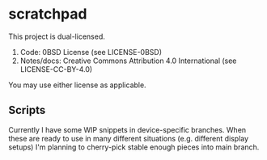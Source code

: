 # scratchpad
This project is dual-licensed.

1) Code: 0BSD License (see LICENSE-0BSD)
2) Notes/docs: Creative Commons Attribution 4.0 International (see LICENSE-CC-BY-4.0)

You may use either license as applicable.

## Scripts
Currently I have some WIP snippets in device-specific branches. When these are ready to use in many different situations (e.g. different display setups) I'm planning to cherry-pick stable enough pieces into main branch.
